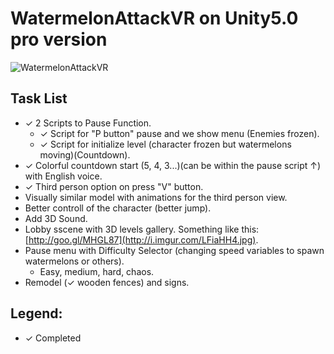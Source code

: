 # WatermelonAttackVR on Unity5.0 pro version
![WatermelonAttackVR](http://i.imgur.com/lxptN4P.png)

Task List
---------
  - ✓ 2 Scripts to Pause Function.
    - ✓ Script for "P button" pause and we show menu (Enemies frozen).
    - ✓ Script for initialize level (character frozen but watermelons moving)(Countdown).
  - ✓ Colorful countdown start (5, 4, 3...)(can be within the pause script ↑) with English voice.
  - ✓ Third person option on press "V" button.
  - Visually similar model with animations for the third person view.
  - Better controll of the character (better jump).
  - Add 3D Sound.
  - Lobby sscene with 3D levels gallery. Something like this: [http://goo.gl/MHGL87](http://i.imgur.com/LFiaHH4.jpg).
  - Pause menu with Difficulty Selector (changing speed variables to spawn watermelons or others).
    - Easy, medium, hard, chaos.
  - Remodel (✓ wooden fences) and signs.
  

Legend:
-------
  - ✓ Completed
